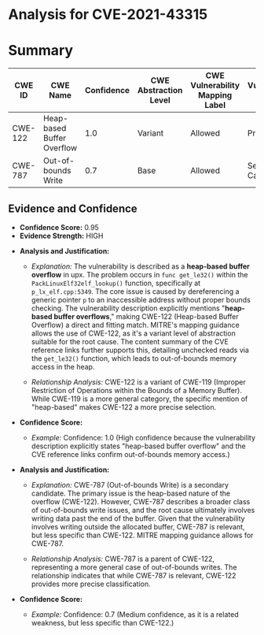 # Analysis for CVE-2021-43315

# Summary
| CWE ID | CWE Name | Confidence | CWE Abstraction Level | CWE Vulnerability Mapping Label | CWE-Vulnerability Mapping Notes |
|---|---|---|---|---|---|
| CWE-122 | Heap-based Buffer Overflow | 1.0 | Variant | Allowed | Primary CWE |
| CWE-787 | Out-of-bounds Write | 0.7 | Base | Allowed | Secondary Candidate |

## Evidence and Confidence

*   **Confidence Score:** 0.95
*   **Evidence Strength:** HIGH

- **Analysis and Justification:**  
  - *Explanation:* The vulnerability is described as a **heap-based buffer overflow** in upx. The problem occurs in `func get_le32()` within the `PackLinuxElf32elf_lookup()` function, specifically at `p_lx_elf.cpp:5349`. The core issue is caused by dereferencing a generic pointer `p` to an inaccessible address without proper bounds checking. The vulnerability description explicitly mentions "**heap-based buffer overflows**," making CWE-122 (Heap-based Buffer Overflow) a direct and fitting match. MITRE's mapping guidance allows the use of CWE-122, as it's a variant level of abstraction suitable for the root cause. The content summary of the CVE reference links further supports this, detailing unchecked reads via the `get_le32()` function, which leads to out-of-bounds memory access in the heap.

  - *Relationship Analysis:* CWE-122 is a variant of CWE-119 (Improper Restriction of Operations within the Bounds of a Memory Buffer). While CWE-119 is a more general category, the specific mention of "heap-based" makes CWE-122 a more precise selection.

- **Confidence Score:**  
  - *Example:* Confidence: 1.0 (High confidence because the vulnerability description explicitly states "heap-based buffer overflow" and the CVE reference links confirm out-of-bounds memory access.)

- **Analysis and Justification:**  
  - *Explanation:* CWE-787 (Out-of-bounds Write) is a secondary candidate. The primary issue is the heap-based nature of the overflow (CWE-122). However, CWE-787 describes a broader class of out-of-bounds write issues, and the root cause ultimately involves writing data past the end of the buffer. Given that the vulnerability involves writing outside the allocated buffer, CWE-787 is relevant, but less specific than CWE-122. MITRE mapping guidance allows for CWE-787.

  - *Relationship Analysis:* CWE-787 is a parent of CWE-122, representing a more general case of out-of-bounds writes. The relationship indicates that while CWE-787 is relevant, CWE-122 provides more precise classification.

- **Confidence Score:**
  - *Example:* Confidence: 0.7 (Medium confidence, as it is a related weakness, but less specific than CWE-122.)